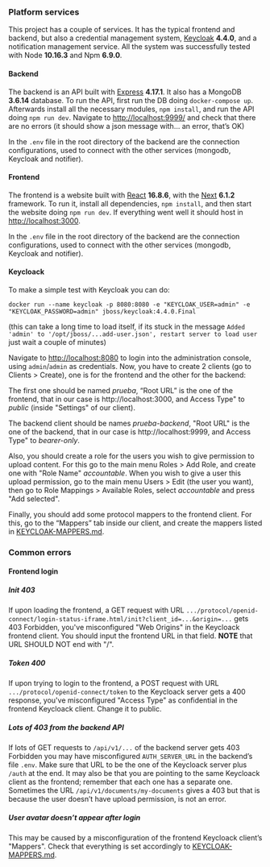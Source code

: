 ### Platform services
This project has a couple of services. It has the typical frontend and backend, but also a credential management system,  [Keycloak](https://www.keycloak.org/) **4.4.0**, and a notification management service. All the system was successfully tested with Node **10.16.3** and Npm **6.9.0**.

#### Backend
The backend is an API built with [Express](https://expressjs.com/) **4.17.1**. It also has a MongoDB **3.6.14** database. To run the API, first run the DB doing `docker-compose up`. Afterwards install all the necessary modules, `npm install`, and run the API doing `npm run dev`. Navigate to [http://localhost:9999/](http://localhost:9999/) and check that there are no errors (it should show a json message with… an error, that’s OK)

In the `.env` file in the root directory of the backend are the connection configurations, used to connect with the other services (mongodb, Keycloak and notifier).

#### Frontend
The frontend is a website built with [React](https://reactjs.org/) **16.8.6**, with the [Next](https://nextjs.org/) **6.1.2** framework. To run it, install all dependencies, `npm install`, and then start the website doing `npm run dev`. If everything went well it should host in [http://localhost:3000](http://localhost:3000).

In the `.env` file in the root directory of the backend are the connection configurations, used to connect with the other services (mongodb, Keycloak and notifier).

#### Keycloack
To make a simple test with Keycloak you can do:

`docker run --name keycloak -p 8080:8080 -e "KEYCLOAK_USER=admin" -e "KEYCLOAK_PASSWORD=admin" jboss/keycloak:4.4.0.Final`

(this can take a long time to load itself, if its stuck in the message `Added 'admin' to '/opt/jboss/...add-user.json', restart server to load user` just wait a couple of minutes)

Navigate to [http://localhost:8080](http://localhost:8080) to login into the administration console, using `admin`/`admin` as credentials. Now, you have to create 2 clients (go to Clients > Create), one is for the frontend and the other for the backend:

The first one should be named *prueba*, “Root URL” is the one of the frontend, that in our case is  http://localhost:3000, and Access Type" to *public* (inside "Settings" of our client).

The backend client should be names *prueba-backend*, "Root URL" is the one of the backend, that in our case is  http://localhost:9999, and Access Type" to *bearer-only*.

Also, you should create a role for the users you wish to give permission to upload content. For this go to the main menu Roles > Add Role, and create one with "Role Name" *accountable*. When you wish to give a user this upload permission, go to the main menu Users > Edit (the user you want), then go to Role Mappings > Available Roles, select *accountable* and press "Add selected".

Finally, you should add some protocol mappers to the frontend client. For this, go to the “Mappers” tab inside our client, and create the mappers listed in [KEYCLOAK-MAPPERS.md](KEYCLOAK-MAPPERS.md).

### Common errors
#### Frontend login
##### Init 403
If upon loading the frontend, a GET request with URL `.../protocol/openid-connect/login-status-iframe.html/init?client_id=...&origin=...` gets 403 Forbidden, you've misconfigured "Web Origins" in the Keycloack frontend client. You should input the frontend URL in that field.
**NOTE** that URL SHOULD NOT end with "/".

##### Token 400
If upon trying to login to the frontend, a POST request with URL `.../protocol/openid-connect/token` to the Keycloack server gets a 400 response, you've misconfigured "Access Type" as confidential in the frontend Keycloack client. Change it to public.

##### Lots of 403 from the backend API
If lots of GET requests to `/api/v1/...` of the backend server gets 403 Forbidden you may have misconfigured `AUTH_SERVER_URL` in the backend’s file `.env`. Make sure that URL to be the one of the Keycloack server plus `/auth` at the end. It may also be that you are pointing to the same Keycloack client as the frontend; remember that each one has a separate one. Sometimes the URL `/api/v1/documents/my-documents` gives a 403 but that is because the user doesn’t have upload permission, is not an error.

##### User avatar doesn’t appear after login
This may be caused by a misconfiguration of the frontend Keycloack client’s "Mappers". Check that everything is set accordingly to [KEYCLOAK-MAPPERS.md](KEYCLOAK-MAPPERS.md).
